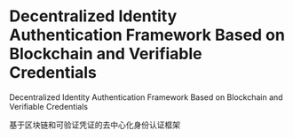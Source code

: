 # Decentralized Identity Authentication Framework Based on Blockchain and Verifiable Credentials

 Decentralized Identity Authentication Framework Based on Blockchain and Verifiable Credentials
 
 基于区块链和可验证凭证的去中心化身份认证框架
 
